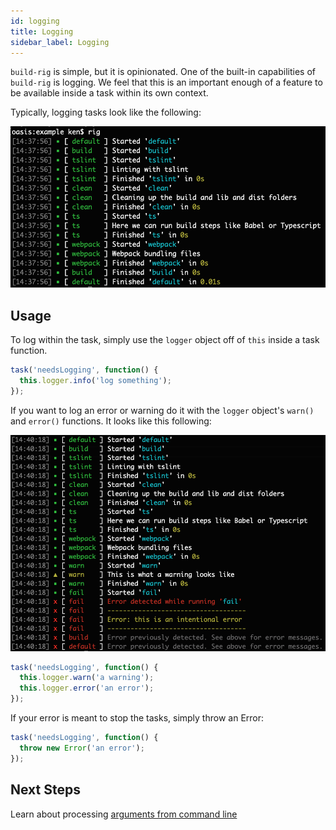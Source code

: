 ```yaml
---
id: logging
title: Logging
sidebar_label: Logging
---
```


`build-rig` is simple, but it is opinionated. One of the built-in capabilities of `build-rig` is logging. We feel that this is an important enough of a feature to be available inside a task within its own context.

Typically, logging tasks look like the following:

![](assets/typical.png)

## Usage

To log within the task, simply use the `logger` object off of `this` inside a task function.

```js
task('needsLogging', function() {
  this.logger.info('log something');
});
```

If you want to log an error or warning do it with the `logger` object's `warn()` and `error()` functions. It looks like this following:

![](assets/failure.png)

```js
task('needsLogging', function() {
  this.logger.warn('a warning');
  this.logger.error('an error');
});
```

If your error is meant to stop the tasks, simply throw an Error:

```js
task('needsLogging', function() {
  throw new Error('an error');
});
```

## Next Steps

Learn about processing [arguments from command line](args.md)
